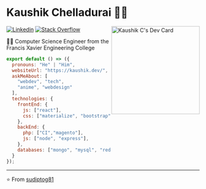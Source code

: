 
# Kaushik Chelladurai 👨‍💻
<a href="https://app.daily.dev/kaushikchelladurai"><img align='right' width="230" src="https://api.daily.dev/devcards/64a80745fe1543dca1f86f69154b4425.png?r=etp" width="400" alt="Kaushik C's Dev Card"/></a>

[![Linkedin](https://img.shields.io/badge/-LinkedIn-222222?style=flat-square&logo=Linkedin&logoColor=white&link=https://www.linkedin.com/in/kaushik-c/)](https://www.linkedin.com/in/kaushik-c/)
[![Stack Overflow](https://img.shields.io/badge/-Stack%20Overflow-222222?style=flat-square&logo=stack-overflow&logoColor=white&link=https://stackoverflow.com/users/8994775/kaushik-c)](https://stackoverflow.com/users/8994775/kaushik-c)

👨‍🎓 Computer Science Engineer from the Francis Xavier Engineering College 

```js
export default () => ({
  pronouns: "He" | "Him",
  websiteUrl: "https://kaushik.dev/",
  askMeAbout: [
    "webdev", "tech",
    "anime", "webdesign"
  ],
  technologies: {
    frontEnd: {
      js: ["react"],
      css: ["materialize", "bootstrap"]
    },
    backEnd: {
      php: ["CI","magento"],
      js: ["node", "express"],
    },
    databases: ["mongo", "mysql", "redis"]
  }
});
```

---

⭐️ From [sudiptog81](https://github.com/sudiptog81)
